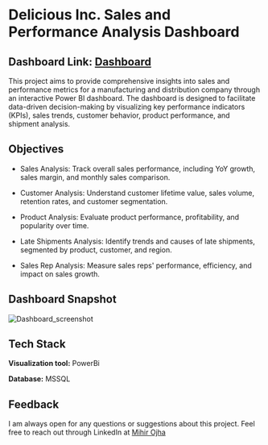 # Delicious Inc. Sales and Performance Analysis Dashboard

## Dashboard Link: [Dashboard](https://app.powerbi.com/view?r=eyJrIjoiODBjYjFhMjMtMTg3OC00ZDQ0LTlhZWEtYjM4NDc4MWI5ODlkIiwidCI6IjE4YjI5ODM2LThhYzItNGUxZi05YjU3LWEyZWFmM2U1OTU1MyJ9)

This project aims to provide comprehensive insights into sales and performance metrics for a manufacturing and distribution company through an interactive Power BI dashboard. The dashboard is designed to facilitate data-driven decision-making by visualizing key performance indicators (KPIs), sales trends, customer behavior, product performance, and shipment analysis.


## Objectives

* Sales Analysis: Track overall sales performance, including YoY growth, sales margin, and monthly sales comparison.

* Customer Analysis: Understand customer lifetime value, sales volume, retention rates, and customer segmentation.

* Product Analysis: Evaluate product performance, profitability, and popularity over time.

* Late Shipments Analysis: Identify trends and causes of late shipments, segmented by product, customer, and region.

* Sales Rep Analysis: Measure sales reps' performance, efficiency, and impact on sales growth.

## Dashboard Snapshot

![Dashboard_screenshot](https://github.com/MihirOjha/Delicious_inc_sales_performance_powerbi/assets/76265950/c8e9c7ed-c2ce-41f7-9c55-44ce3247e8df)


## Tech Stack

**Visualization tool:** PowerBi

**Database:** MSSQL


## Feedback

I am always open for any questions or suggestions about this project. Feel free to reach out through LinkedIn at [Mihir Ojha](https://www.linkedin.com/in/mihir-ojha-858a3b159/)
